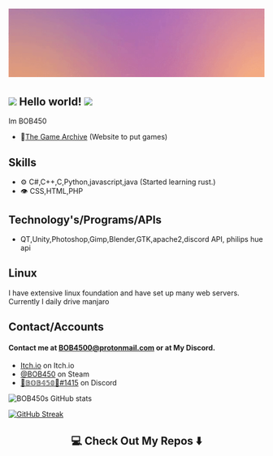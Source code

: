 
<h1 align="center">
  <img src="/ezgif-2-55bfe4cca5b0.gif" alt="BOB450" />
</h1>


## <img src="https://github.com/TheDudeThatCode/TheDudeThatCode/blob/master/Assets/Hi.gif" width="29px"> Hello world!&nbsp;<img src="https://github.com/TheDudeThatCode/TheDudeThatCode/blob/master/Assets/Earth.gif" width="24px">

Im BOB450

- 🧭[The Game Archive](https://thegamearchive.net/) (Website to put games)

## Skills

- ⚙️ C#,C++,C,Python,javascript,java (Started learning rust.)
- 👁️ CSS,HTML,PHP

## Technology's/Programs/APIs

- QT,Unity,Photoshop,Gimp,Blender,GTK,apache2,discord API, philips hue api

## Linux

I have extensive linux foundation and have set up many web servers.  Currently I daily drive manjaro

## Contact/Accounts

#### Contact me at BOB4500@protonmail.com or at My Discord.

- [Itch.io](https://bob4500.itch.io/) on Itch.io
- [@BOB450](https://steamcommunity.com/id/BOB450/) on Steam
- [🐲𝔹𝕆𝔹𝟜𝟝𝟘🐲#1415](https://discordapp.com/users/277920295833305088) on Discord


![BOB450s GitHub stats](https://github-readme-stats.vercel.app/api?username=BOB450&count_private=true&hide=contribs,prs,issues&show_icons=true&theme=radical)

[![GitHub Streak](http://github-readme-streak-stats.herokuapp.com?user=BOB450&hide_border=true&date_format=M%20j%5B%2C%20Y%5D)](https://git.io/streak-stats)


<h2  align="center">💻 Check Out My Repos ⬇️ </h2>

